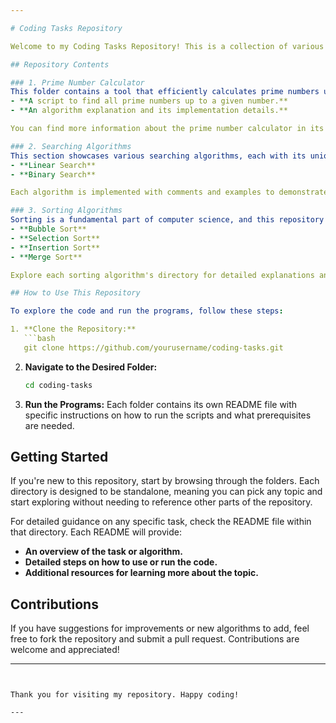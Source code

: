 ```yaml
---

# Coding Tasks Repository

Welcome to my Coding Tasks Repository! This is a collection of various coding exercises and projects I've worked on, ranging from fundamental algorithms to more complex tasks. Whether you're looking to explore basic functionalities or dive deep into algorithm implementations, you'll find something interesting here.

## Repository Contents

### 1. Prime Number Calculator
This folder contains a tool that efficiently calculates prime numbers up to a specified limit. It includes:
- **A script to find all prime numbers up to a given number.**
- **An algorithm explanation and its implementation details.**

You can find more information about the prime number calculator in its [README file](Prime-Number-Calculator/README.md).

### 2. Searching Algorithms
This section showcases various searching algorithms, each with its unique approach to finding data:
- **Linear Search**
- **Binary Search**

Each algorithm is implemented with comments and examples to demonstrate their use cases and efficiency.

### 3. Sorting Algorithms
Sorting is a fundamental part of computer science, and this repository includes several sorting methods:
- **Bubble Sort**
- **Selection Sort**
- **Insertion Sort**
- **Merge Sort**

Explore each sorting algorithm's directory for detailed explanations and code implementations.

## How to Use This Repository

To explore the code and run the programs, follow these steps:

1. **Clone the Repository:**
   ```bash
   git clone https://github.com/yourusername/coding-tasks.git
   ```
   
2. **Navigate to the Desired Folder:**
   ```bash
   cd coding-tasks
   ```

3. **Run the Programs:**
   Each folder contains its own README file with specific instructions on how to run the scripts and what prerequisites are needed.

## Getting Started

If you're new to this repository, start by browsing through the folders. Each directory is designed to be standalone, meaning you can pick any topic and start exploring without needing to reference other parts of the repository.

For detailed guidance on any specific task, check the README file within that directory. Each README will provide:
- **An overview of the task or algorithm.**
- **Detailed steps on how to use or run the code.**
- **Additional resources for learning more about the topic.**

## Contributions

If you have suggestions for improvements or new algorithms to add, feel free to fork the repository and submit a pull request. Contributions are welcome and appreciated!

---
```


Thank you for visiting my repository. Happy coding!

---
